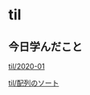 # til

## 今日学んだこと

[til/2020\-01](https://github.com/tokiohamamatsu/til/blob/master/tir/2020-01.md#10)

[til/配列のソート](https://github.com/tokiohamamatsu/til/blob/master/php/%E9%85%8D%E5%88%97%E3%81%AE%E3%82%BD%E3%83%BC%E3%83%88.md)